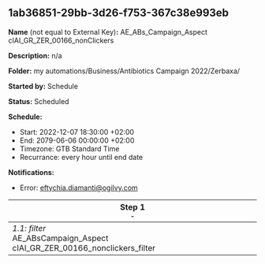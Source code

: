 ## 1ab36851-29bb-3d26-f753-367c38e993eb

**Name** (not equal to External Key)**:** AE_ABs_Campaign_Aspect cIAI_GR_ZER_00166_nonClickers

**Description:** n/a

**Folder:** my automations/Business/Antibiotics Campaign 2022/Zerbaxa/

**Started by:** Schedule

**Status:** Scheduled

**Schedule:**

* Start: 2022-12-07 18:30:00 +02:00
* End: 2079-06-06 00:00:00 +02:00
* Timezone: GTB Standard Time
* Recurrance: every hour until end date

**Notifications:**

* Error: eftychia.diamanti@ogilvy.com

| Step 1<br>_<small>-</small>_ |
| --- |
| _1.1: filter_<br>AE_ABsCampaign_Aspect cIAI_GR_ZER_00166_nonclickers_filter |
